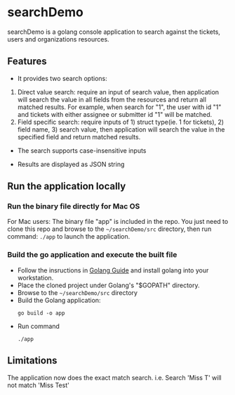 # searchDemo
searchDemo is a golang console application to search against the tickets, users and organizations resources. 

## Features
* It provides two search options: 
 1. Direct value search: require an input of search value, then application will search the value in all fields from the resources and return all matched results. For example, when search for "1", the user with id "1" and tickets with either assignee or submitter id "1" will be matched. 
 2. Field specific search: require inputs of 1) struct type(ie. 1 for tickets), 2) field name, 3) search value, then application will search the value in the specified field and return matched results.

* The search supports case-insensitive inputs

* Results are displayed as JSON string

## Run the application locally
### Run the binary file directly for Mac OS
For Mac users: The binary file "app" is included in the repo. You just need to clone this repo and browse to the ```~/searchDemo/src``` directory, then run command: 
    ```
    ./app
    ```
to launch the application.

### Build the go application and execute the built file
* Follow the insructions in [Golang Guide](https://golang.org/doc/install) and install golang into your workstation.
* Place the cloned project under Golang's "$GOPATH" directory. 
* Browse to the ```~/searchDemo/src``` directory
* Build the Golang application: 
    ```
    go build -o app
    ```
* Run command
    ```
    ./app
    ```
## Limitations
The application now does the exact match search. i.e. Search 'Miss T' will not match 'Miss Test'
